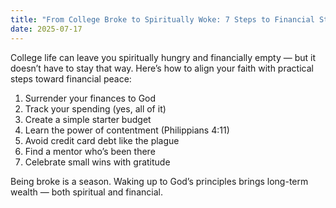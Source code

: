 ```yaml
---
title: "From College Broke to Spiritually Woke: 7 Steps to Financial Stability"
date: 2025-07-17
---
```


College life can leave you spiritually hungry and financially empty — but it doesn’t have to stay that way. Here’s how to align your faith with practical steps toward financial peace:

1. Surrender your finances to God
2. Track your spending (yes, all of it)
3. Create a simple starter budget
4. Learn the power of contentment (Philippians 4:11)
5. Avoid credit card debt like the plague
6. Find a mentor who’s been there
7. Celebrate small wins with gratitude

Being broke is a season. Waking up to God’s principles brings long-term wealth — both spiritual and financial.
